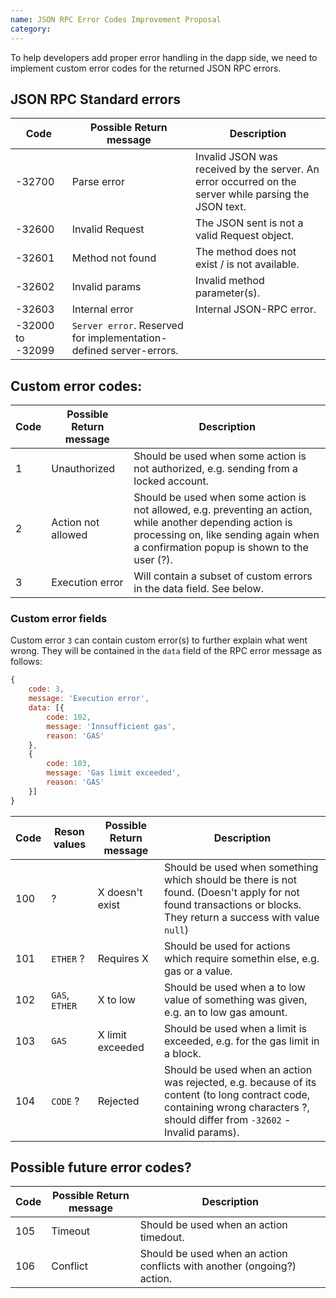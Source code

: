 ```yaml
---
name: JSON RPC Error Codes Improvement Proposal
category: 
---
```


To help developers add proper error handling in the dapp side, we need to implement custom error codes for the returned JSON RPC errors.

## JSON RPC Standard errors

| Code    | Possible Return message | Description |
| --------|-------------------------|-------------|
|-32700 | Parse error       | Invalid JSON was received by the server. An error occurred on the server while parsing the JSON text. |
|-32600 | Invalid Request   | The JSON sent is not a valid Request object. |
|-32601 | Method not found  | The method does not exist / is not available. |
|-32602 | Invalid params    | Invalid method parameter(s). |
|-32603 | Internal error    | Internal JSON-RPC error. |
|-32000 to -32099             | `Server error`. Reserved for implementation-defined server-errors. |

## Custom error codes:

| Code    | Possible Return message | Description |
| --------|-------------------------|-------------|
|1 | Unauthorized       | Should be used when some action is not authorized, e.g. sending from a locked account.
|2 | Action not allowed | Should be used when some action is not allowed, e.g. preventing an action, while another depending action is processing on, like sending again when a confirmation popup is shown to the user (?).
|3 | Execution error    | Will contain a subset of custom errors in the data field. See below. |

### Custom error fields

Custom error `3` can contain custom error(s) to further explain what went wrong.
They will be contained in the `data` field of the RPC error message as follows:

```js
{
    code: 3,
    message: 'Execution error',
    data: [{
        code: 102,
        message: 'Innsufficient gas',
        reason: 'GAS'
    },
    {
        code: 103,
        message: 'Gas limit exceeded',
        reason: 'GAS'
    }]
}
```

| Code    | Reson values | Possible Return message | Description |
| --------|--------------|-------------------------|-------------|
|100 | ? | X doesn't exist    | Should be used when something which should be there is not found. (Doesn't apply for not found transactions or blocks. They return a success with value `null`)
|101 | `ETHER` ? | Requires X         | Should be used for actions which require somethin else, e.g. gas or a value.
|102 | `GAS`, `ETHER` | X to low           | Should be used when a to low value of something was given, e.g. an to low gas amount.
|103 | `GAS` | X limit exceeded   | Should be used when a limit is exceeded, e.g. for the gas limit in a block.
|104 | `CODE` ? | Rejected           | Should be used when an action was rejected, e.g. because of its content (to long contract code, containing wrong characters ?, should differ from `-32602` - Invalid params).


## Possible future error codes?

| Code    | Possible Return message | Description |
| --------|-------------------------|-------------|
|105 | Timeout            | Should be used when an action timedout.
|106 | Conflict           | Should be used when an action conflicts with another (ongoing?) action.